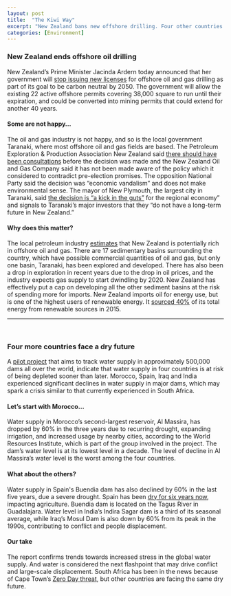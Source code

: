 ```yaml
---
layout: post
title:  "The Kiwi Way"
excerpt: "New Zealand bans new offshore drilling. Four other countries face increased water risks."
categories: [Environment]
---
```


### New Zealand ends offshore oil drilling

New Zealand’s Prime Minister Jacinda Ardern today announced that her government will <a href="https://www.beehive.govt.nz/release/planning-future-no-new-offshore-oil-and-gas-exploration-permits" target="_blank">stop issuing new licenses</a> for offshore oil and gas drilling as part of its goal to be carbon neutral by 2050. The government will allow the existing 22 active offshore permits covering 38,000 square to run until their expiration, and could be converted into mining permits that could extend for another 40 years.

#### Some are not happy…

The oil and gas industry is not happy, and so is the local government Taranaki, where most offshore oil and gas fields are based. The Petroleum Exploration & Production Association New Zealand said <a href="https://www.cnbc.com/2018/04/12/new-zealand-set-to-ban-oil-and-gas-drilling.html" target="_blank">there should have been consultations</a> before the decision was made and the New Zealand Oil and Gas Company said it has not been made aware of the policy which it considered to contradict pre-election promises. The opposition National Party said the decision was “economic vandalism” and does not make environmental sense. The mayor of New Plymouth, the largest city in Taranaki, said <a href="https://www.nytimes.com/2018/04/12/world/asia/new-zealand-ban-oil-drilling.html" target="_blank">the decision is “a kick in the guts”</a> for the regional economy” and signals to Taranaki’s major investors that they “do not have a long-term future in New Zealand.”

#### Why does this matter?

The local petroleum industry <a href="http://www.pepanz.com/dmsdocument/16" target="_blank">estimates</a> that New Zealand is potentially rich in offshore oil and gas. There are 17 sedimentary basins surrounding the country, which have possible commercial quantities of oil and gas, but only one basin, Taranaki, has been explored and developed. There has also been a drop in exploration in recent years due to the drop in oil prices, and the industry expects gas supply to start dwindling by 2020. New Zealand has effectively put a cap on developing all the other sediment basins at the risk of spending more for imports. New Zealand imports oil for energy use, but is one of the highest users of renewable energy. It <a href="https://www.eeca.govt.nz/energy-use-in-new-zealand/renewable-energy-resources/" target="_blank">sourced 40%</a> of its total energy from renewable sources in 2015.

* * *
<br />

### Four more countries face a dry future

A <a href="https://www.theguardian.com/environment/2018/apr/11/day-zero-water-crises-spain-morocco-india-and-iraq-at-risk-as-dams-shrink?CMP=fb_gu" target="_blank">pilot project</a> that aims to track water supply in approximately 500,000 dams all over the world, indicate that water supply in four countries is at risk of being depleted sooner than later. Morocco, Spain, Iraq and India experienced significant declines in water supply in major dams, which may spark a crisis similar to that currently experienced in South Africa.

#### Let’s start with Morocco…

Water supply in Morocco’s second-largest reservoir, Al Massira, has dropped by 60% in the three years due to recurring drought, expanding irrigation, and increased usage by nearby cities, according to the World Resources Institute, which is part of the group involved in the project. The dam’s water level is at its lowest level in a decade. The level of decline in Al Massira’s water level is the worst among the four countries.

#### What about the others?

Water supply in Spain's Buendia dam has also declined by 60% in the last five years, due a severe drought. Spain has been <a href="https://www.theguardian.com/world/2017/jul/08/spain-drought-farmers-climate-change-extremadura" target="_blank">dry for six years now</a>, impacting agriculture. Buendia dam is located on the Tagus River in Guadalajara. Water level in India’s Indira Sagar dam is a third of its seasonal average, while Iraq’s Mosul Dam is also down by 60% from its peak in the 1990s, contributing to conflict and people displacement.

#### Our take

The report confirms trends towards increased stress in the global water supply. And water is considered the next flashpoint that may drive conflict and large-scale displacement. South Africa has been in the news because of Cape Town’s <a href="https://www.sustainabilitymatters.info/environment/csr/human%20rights/2018/01/19/CapeTown-Canada.htm" target="_blank">Zero Day threat</a>, but other countries are facing the same dry future.  
